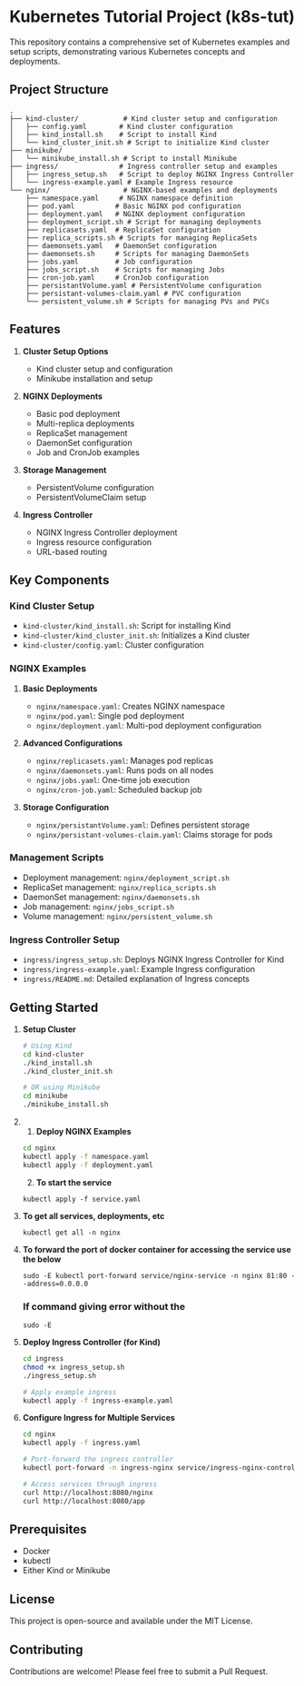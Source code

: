 # Kubernetes Tutorial Project (k8s-tut)

This repository contains a comprehensive set of Kubernetes examples and setup scripts, demonstrating various Kubernetes concepts and deployments.

## Project Structure

```
.
├── kind-cluster/           # Kind cluster setup and configuration
│   ├── config.yaml        # Kind cluster configuration
│   ├── kind_install.sh    # Script to install Kind
│   └── kind_cluster_init.sh # Script to initialize Kind cluster
├── minikube/
│   └── minikube_install.sh # Script to install Minikube
├── ingress/               # Ingress controller setup and examples
│   ├── ingress_setup.sh   # Script to deploy NGINX Ingress Controller
│   └── ingress-example.yaml # Example Ingress resource
└── nginx/                  # NGINX-based examples and deployments
    ├── namespace.yaml     # NGINX namespace definition
    ├── pod.yaml          # Basic NGINX pod configuration
    ├── deployment.yaml   # NGINX deployment configuration
    ├── deployment_script.sh # Script for managing deployments
    ├── replicasets.yaml  # ReplicaSet configuration
    ├── replica_scripts.sh # Scripts for managing ReplicaSets
    ├── daemonsets.yaml   # DaemonSet configuration
    ├── daemonsets.sh     # Scripts for managing DaemonSets
    ├── jobs.yaml         # Job configuration
    ├── jobs_script.sh    # Scripts for managing Jobs
    ├── cron-job.yaml     # CronJob configuration
    ├── persistantVolume.yaml # PersistentVolume configuration
    ├── persistant-volumes-claim.yaml # PVC configuration
    └── persistent_volume.sh # Scripts for managing PVs and PVCs
```

## Features

1. **Cluster Setup Options**
   - Kind cluster setup and configuration
   - Minikube installation and setup

2. **NGINX Deployments**
   - Basic pod deployment
   - Multi-replica deployments
   - ReplicaSet management
   - DaemonSet configuration
   - Job and CronJob examples

3. **Storage Management**
   - PersistentVolume configuration
   - PersistentVolumeClaim setup

4. **Ingress Controller**
   - NGINX Ingress Controller deployment
   - Ingress resource configuration
   - URL-based routing

## Key Components

### Kind Cluster Setup
- `kind-cluster/kind_install.sh`: Script for installing Kind
- `kind-cluster/kind_cluster_init.sh`: Initializes a Kind cluster
- `kind-cluster/config.yaml`: Cluster configuration

### NGINX Examples
1. **Basic Deployments**
   - `nginx/namespace.yaml`: Creates NGINX namespace
   - `nginx/pod.yaml`: Single pod deployment
   - `nginx/deployment.yaml`: Multi-pod deployment configuration

2. **Advanced Configurations**
   - `nginx/replicasets.yaml`: Manages pod replicas
   - `nginx/daemonsets.yaml`: Runs pods on all nodes
   - `nginx/jobs.yaml`: One-time job execution
   - `nginx/cron-job.yaml`: Scheduled backup job

3. **Storage Configuration**
   - `nginx/persistantVolume.yaml`: Defines persistent storage
   - `nginx/persistant-volumes-claim.yaml`: Claims storage for pods

### Management Scripts
- Deployment management: `nginx/deployment_script.sh`
- ReplicaSet management: `nginx/replica_scripts.sh`
- DaemonSet management: `nginx/daemonsets.sh`
- Job management: `nginx/jobs_script.sh`
- Volume management: `nginx/persistent_volume.sh`

### Ingress Controller Setup
- `ingress/ingress_setup.sh`: Deploys NGINX Ingress Controller for Kind
- `ingress/ingress-example.yaml`: Example Ingress configuration
- `ingress/README.md`: Detailed explanation of Ingress concepts

## Getting Started

1. **Setup Cluster**
   ```bash
   # Using Kind
   cd kind-cluster
   ./kind_install.sh
   ./kind_cluster_init.sh

   # OR using Minikube
   cd minikube
   ./minikube_install.sh
   ```

2. 1. **Deploy NGINX Examples**
   ```bash
   cd nginx
   kubectl apply -f namespace.yaml
   kubectl apply -f deployment.yaml
   ```
   2. **To start the service**
   ```
   kubectl apply -f service.yaml
   ```
3. **To get all services, deployments, etc**
   ```
   kubectl get all -n nginx
   ```
4. **To forward the port of docker container for accessing the service use the below**
   ```
   sudo -E kubectl port-forward service/nginx-service -n nginx 81:80 --address=0.0.0.0
   ```
   ### If command giving error without the
   ```
   sudo -E
   ```

5. **Deploy Ingress Controller (for Kind)**
   ```bash
   cd ingress
   chmod +x ingress_setup.sh
   ./ingress_setup.sh
   
   # Apply example ingress
   kubectl apply -f ingress-example.yaml
   ```

6. **Configure Ingress for Multiple Services**
   ```bash
   cd nginx
   kubectl apply -f ingress.yaml
   
   # Port-forward the ingress controller
   kubectl port-forward -n ingress-nginx service/ingress-nginx-controller 8080:80
   
   # Access services through ingress
   curl http://localhost:8080/nginx
   curl http://localhost:8080/app
   ```

## Prerequisites
- Docker
- kubectl
- Either Kind or Minikube

## License
This project is open-source and available under the MIT License.

## Contributing
Contributions are welcome! Please feel free to submit a Pull Request.